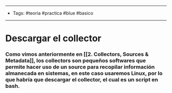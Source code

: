 ---------------------
-  Tags: #teoria #practica #blue #basico
---------------------
# Descargar el collector
### Como vimos anteriormente en [[2. Collectors, Sources & Metadata]], los collectors son pequeños softwares que permite hacer uso de un **source** para recopilar información almanecada en sistemas, en este caso usaremos **Linux**, por lo que habría que descargar el collector, el cual es un script en bash.

```bash

```
